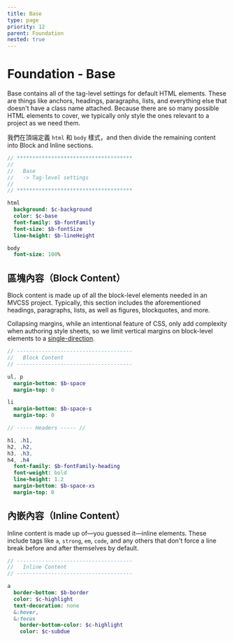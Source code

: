 ```yaml
---
title: Base
type: page
priority: 12
parent: Foundation
nested: true
---
```


Foundation - Base
=================

Base contains all of the tag-level settings for default HTML elements. These are things like anchors, headings, paragraphs, lists, and everything else that doesn't have a class name attached. Because there are so many possible HTML elements to cover, we typically only style the ones relevant to a project as we need them.

我們在頂端定義 `html` 和 `body` 樣式，and then divide the remaining content into Block and Inline sections.

```sass
// *************************************
//
//   Base
//   -> Tag-level settings
//
// *************************************

html
  background: $c-background
  color: $c-base
  font-family: $b-fontFamily
  font-size: $b-fontSize
  line-height: $b-lineHeight

body
  font-size: 100%
```

區塊內容（Block Content）
-------------

Block content is made up of all the block-level elements needed in an MVCSS project. Typically, this section includes the aforementioned headings, paragraphs, lists, as well as figures, blockquotes, and more.

Collapsing margins, while an intentional feature of CSS, only add complexity when authoring style sheets, so we limit vertical margins on block-level elements to a [single-direction][csswizardry-margins].

```sass
// -------------------------------------
//   Block Content
// -------------------------------------

ul, p
  margin-bottom: $b-space
  margin-top: 0

li
  margin-bottom: $b-space-s
  margin-top: 0

// ----- Headers ----- //

h1, .h1,
h2, .h2,
h3, .h3,
h4, .h4
  font-family: $b-fontFamily-heading
  font-weight: bold
  line-height: 1.2
  margin-bottom: $b-space-xs
  margin-top: 0
```

內嵌內容（Inline Content）
--------------

Inline content is made up of&mdash;you guessed it&mdash;inline elements. These include tags like `a`, `strong`, `em`, `code`, and any others that don't force a line break before and after themselves by default.

```sass
// -------------------------------------
//   Inline Content
// -------------------------------------

a
  border-bottom: $b-border
  color: $c-highlight
  text-decoration: none
  &:hover,
  &:focus
    border-bottom-color: $c-highlight
    color: $c-subdue
```

[csswizardry-margins]: http://csswizardry.com/2012/06/single-direction-margin-declarations/

